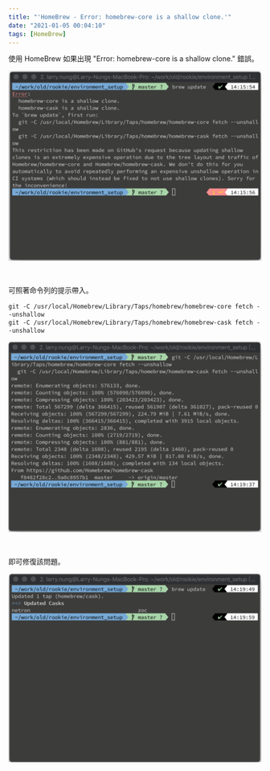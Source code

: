 ```yaml
---
title: "'HomeBrew - Error: homebrew-core is a shallow clone.'"
date: "2021-01-05 00:04:10"
tags: [HomeBrew]
---
```



使用 HomeBrew 如果出現 "Error: homebrew-core is a shallow clone." 錯誤。  

<!-- More -->

![1.png](1.png)

</br>


可照著命令列的提示帶入。  

    git -C /usr/local/Homebrew/Library/Taps/homebrew/homebrew-core fetch --unshallow
    git -C /usr/local/Homebrew/Library/Taps/homebrew/homebrew-cask fetch --unshallow

![2.png](2.png)

</br>


即可修復該問題。  

![3.png](3.png)
